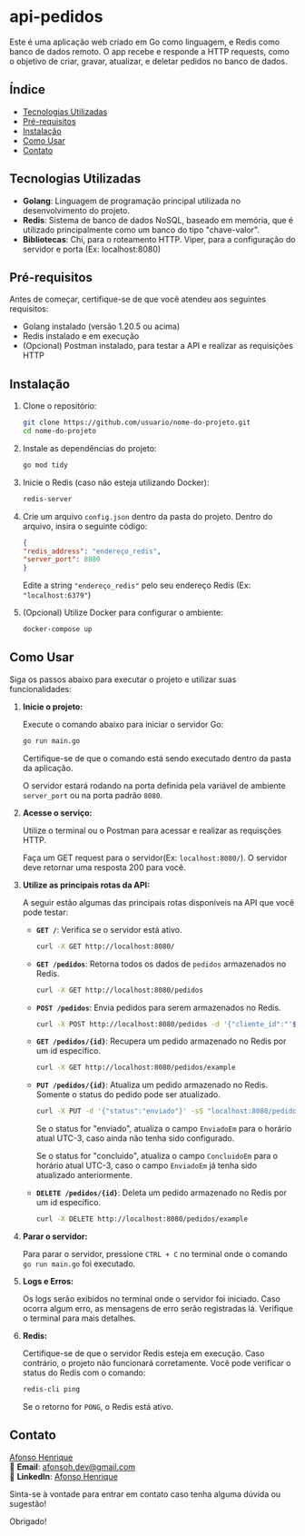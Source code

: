 # api-pedidos

Este é uma aplicação web criado em Go como linguagem, e Redis como banco de dados remoto. O app recebe e responde a HTTP requests, como o objetivo de criar, gravar, atualizar, e deletar pedidos no banco de dados.

## Índice

- [Tecnologias Utilizadas](#tecnologias-utilizadas)
- [Pré-requisitos](#pré-requisitos)
- [Instalação](#instalação)
- [Como Usar](#como-usar)
- [Contato](#contato)

## Tecnologias Utilizadas

- **Golang**: Linguagem de programação principal utilizada no desenvolvimento do projeto.
- **Redis**: Sistema de banco de dados NoSQL, baseado em memória, que é utilizado principalmente como um banco do tipo "chave-valor".
- **Bibliotecas**: Chi, para o roteamento HTTP. Viper, para a configuração do servidor e porta (Ex: localhost:8080)

## Pré-requisitos

Antes de começar, certifique-se de que você atendeu aos seguintes requisitos:

- Golang instalado (versão 1.20.5 ou acima)
- Redis instalado e em execução
- (Opcional) Postman instalado, para testar a API e realizar as requisições HTTP

## Instalação

1. Clone o repositório:

    ```bash
    git clone https://github.com/usuario/nome-do-projeto.git
    cd nome-do-projeto
    ```

2. Instale as dependências do projeto:

    ```bash
    go mod tidy
    ```

3. Inicie o Redis (caso não esteja utilizando Docker):

    ```bash
    redis-server
    ```

4. Crie um arquivo `config.json` dentro da pasta do projeto. Dentro do arquivo, insira o seguinte código:

    ```json
    {
    "redis_address": "endereço_redis",
    "server_port": 8080
    }  
    ```
    Edite a string `"endereço_redis"` pelo seu endereço Redis (Ex: `"localhost:6379"`)


5. (Opcional) Utilize Docker para configurar o ambiente:

    ```bash
    docker-compose up
    ```

## Como Usar

Siga os passos abaixo para executar o projeto e utilizar suas funcionalidades:

1. **Inicie o projeto:**

    Execute o comando abaixo para iniciar o servidor Go:

    ```bash
    go run main.go
    ```

    Certifique-se de que o comando está sendo executado dentro da pasta da aplicação.

    O servidor estará rodando na porta definida pela variável de ambiente `server_port` ou na porta padrão `8080`.

2. **Acesse o serviço:**

    Utilize o terminal ou o Postman para acessar e realizar as requisções HTTP.

    Faça um GET request para o servidor(Ex: `localhost:8080/`). O servidor deve retornar uma resposta 200 para você.

3. **Utilize as principais rotas da API:**

    A seguir estão algumas das principais rotas disponíveis na API que você pode testar:

    - **`GET /`**: Verifica se o servidor está ativo.

        ```bash
        curl -X GET http://localhost:8080/
        ```

    - **`GET /pedidos`**: Retorna todos os dados de `pedidos` armazenados no Redis.

        ```bash
        curl -X GET http://localhost:8080/pedidos
        ```

    - **`POST /pedidos`**: Envia pedidos para serem armazenados no Redis.

        ```bash
        curl -X POST http://localhost:8080/pedidos -d '{"cliente_id":"'$(uuidgen)'","line_items":[{"item_id":"'$(uuidgen)'","quantidade":10,"preco":100}]}'
        ```

    - **`GET /pedidos/{id}`**: Recupera um pedido armazenado no Redis por um id específico.

        ```bash
        curl -X GET http://localhost:8080/pedidos/example
        ```

    - **`PUT /pedidos/{id}`**: Atualiza um pedido armazenado no Redis. Somente o status do pedido pode ser atualizado.

        ```bash
        curl -X PUT -d '{"status":"enviado"}' -sS "localhost:8080/pedidos/example" | jq
        ```

        Se o status for "enviado", atualiza o campo `EnviadoEm` para o horário atual UTC-3, caso ainda não tenha sido configurado.

        Se o status for "concluido", atualiza o campo `ConcluidoEm` para o horário atual UTC-3, caso o campo `EnviadoEm` já tenha sido atualizado anteriormente.

    - **`DELETE /pedidos/{id}`**: Deleta um pedido armazenado no Redis por um id específico.

        ```bash
        curl -X DELETE http://localhost:8080/pedidos/example
        ```

4. **Parar o servidor:**

    Para parar o servidor, pressione `CTRL + C` no terminal onde o comando `go run main.go` foi executado.

5. **Logs e Erros:**

    Os logs serão exibidos no terminal onde o servidor foi iniciado. Caso ocorra algum erro, as mensagens de erro serão registradas lá. Verifique o terminal para mais detalhes.

6. **Redis:**

    Certifique-se de que o servidor Redis esteja em execução. Caso contrário, o projeto não funcionará corretamente. Você pode verificar o status do Redis com o comando:

    ```bash
    redis-cli ping
    ```

    Se o retorno for `PONG`, o Redis está ativo.

## Contato

[Afonso Henrique](https://github.com/Afonso247)  
📧 **Email**: [afonsoh.dev@gmail.com](mailto:email@seuemail.com)   
💼 **LinkedIn**: [Afonso Henrique](https://linkedin.com/in/afonsoh247)

Sinta-se à vontade para entrar em contato caso tenha alguma dúvida ou sugestão!

Obrigado!
